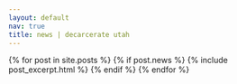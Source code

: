 ```yaml
---
layout: default
nav: true
title: news | decarcerate utah
---
```


<div class="posts">
  {% for post in site.posts %} {% if post.news %}
    {% include post_excerpt.html %}
  {% endif %} {% endfor %}
</div>

